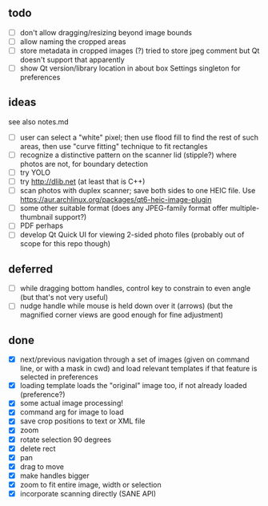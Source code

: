 ## todo

- [ ] don't allow dragging/resizing beyond image bounds 
- [ ] allow naming the cropped areas 
- [ ] store metadata in cropped images (?) 
  tried to store jpeg comment but Qt
  doesn't support that apparently 
- [ ] show Qt version/library location in about box Settings singleton for
  preferences

## ideas

see also notes.md

- [ ] user can select a "white" pixel; then use flood fill to find the rest of such
  areas, then use "curve fitting" technique to fit rectangles
- [ ] recognize a distinctive pattern on the scanner lid (stipple?) where photos
  are not, for boundary detection
- [ ] try YOLO
- [ ] try <http://dlib.net> (at least that is C++)
- [ ] scan photos with duplex scanner; save both sides to one HEIC file.  Use 
  <https://aur.archlinux.org/packages/qt6-heic-image-plugin>
- [ ] some other suitable format (does any JPEG-family format offer
  multiple-thumbnail support?)
- [ ] PDF perhaps
- [ ] develop Qt Quick UI for viewing 2-sided photo files (probably out of scope
  for this repo though)

## deferred

- [ ] while dragging bottom handles, control key to constrain to even angle (but
  that's not very useful) 
- [ ] nudge handle while mouse is held down over it (arrows) (but the magnified
  corner views are good enough for fine adjustment)

## done

- [x] next/previous navigation through a set of images (given on command line, or
  with a mask in cwd) and load relevant templates if that feature is selected
  in preferences
- [x] loading template loads the "original" image too, if not already loaded
  (preference?)
- [x] some actual image processing!
- [x] command arg for image to load
- [x] save crop positions to text or XML file
- [x] zoom
- [x] rotate selection 90 degrees
- [x] delete rect
- [x] pan
- [x] drag to move
- [x] make handles bigger
- [x] zoom to fit entire image, width or selection
- [x] incorporate scanning directly (SANE API)
